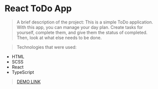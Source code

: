 # React ToDo App

> A brief description of the project:
   This is a simple ToDo application. With this app, you can manage your day plan. Create tasks for yourself, complete them, and give them the status of completed. Then, look at what else needs to be done.

> Technologies that were used:
  - HTML
  - SCSS
  - React
  - TypeScript

> [DEMO LINK](https://Vitalii-Belostotskiy.github.io/react_todo-app/)
